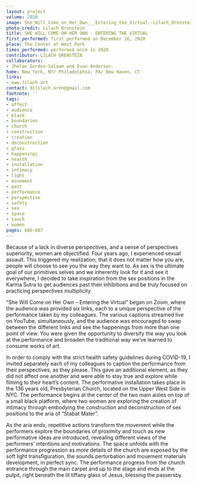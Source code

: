```yaml
---
layout: project
volume: 2020
image: She_Will_Come_on_Her_Own___Entering_the_Virtual--Lilach_Orenstein.jpg
photo_credit: Lilach Orenstein
title: SHE WILL COME ON HER OWN - ENTERING THE VIRTUAL
first_performed: first performed on December 16, 2020
place: The Center at West Park
times_performed: performed once in 2020
contributor: LILACH ORENSTEIN
collaborators:
- Jhelan Gordon-Salaam and Evan Anderson.
home: New York, NY/ Philadelphia, PA/ New Haven, CT
links:
- www.lilach.art
contact: 91lilach.oren@gmail.com
footnote: ''
tags:
- affect
- audience
- black
- boundaries
- church
- construction
- creation
- deconstruction
- glass
- happenings
- health
- installation
- intimacy
- light
- movement
- past
- performance
- perspective
- safety
- sex
- space
- touch
- women
pages: 686-687
---
```



Because of a lack in diverse perspectives, and a sense of perspectives superiority, women are objectified. Four years ago, I experienced sexual assault. This triggered my realization, that it does not matter how you are, people will choose to see you the way they want to. As sex is the ultimate goal of our primitives selves and we inherently look for it and see it everywhere, I decided to take inspiration from the sex positions in the Karma Sutra to get audiences past their inhibitions and be truly focused on practicing perspectives multiplicity.

“She Will Come on Her Own – Entering the Virtual” began on Zoom, where the audience was provided six links, each to a unique perspective of the performance taken by my colleagues. The various captions streamed live on YouTube, simultaneously, and the audience was encouraged to swap between the different links and see the happenings from more than one point of view. You were given the opportunity to diversify the way you look at the performance and broaden the traditional way we’ve learned to consume works of art.

In order to comply with the strict health safety guidelines during COVID-19, I invited separately each of my colleagues to caption the performance from their perspectives, as they please. This gave an additional element, as they did not affect one another and were able to stay true and explore while filming to their heart’s content. The performative installation takes place in the 136 years old, Presbyterian Church, located on the Upper West Side in NYC. The performance begins at the center of the two main aisles on top of a small black platform, where two women are exploring the creation of intimacy through embodying the construction and deconstruction of sex positions to the aria of “Stabat Mater”.

As the aria ends, repetitive actions transform the movement while the performers explore the boundaries of proximity and touch as new performative ideas are introduced, revealing different views of the performers’ intentions and motivations. The space unfolds with the performance progression as more details of the church are exposed by the soft light transfiguration, the sounds perturbation and movement materials development, in perfect sync. The performance progress from the church entrance through the main carpet and up to the stage and ends at the pulpit, right beneath the lit tiffany glass of Jesus, blessing the passersby.
